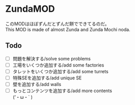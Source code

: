 # ZundaMOD
このMODはほぼずんだとずんだ餅でできてるのだ。 <br>
This MOD is made of almost Zunda and Zunda Mochi noda.

## Todo 
 - [ ] 問題を解決する/solve some problems
 - [ ] 工場をいくつか追加する/add some factories
 - [ ] タレットをいくつか追加する/add some turrets
 - [ ] 特殊SEを追加する/add unique SE  
 - [ ] 壁を追加する/add walls
 - [ ] もっとコンテンツを追加する/add more contents<br>
(’・ω・` )
